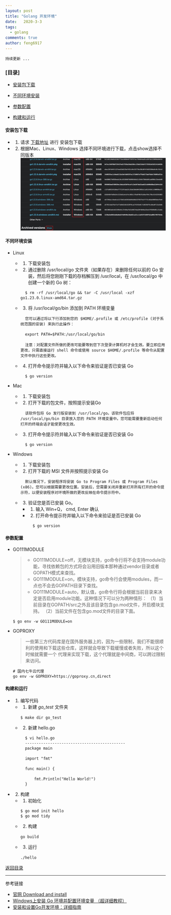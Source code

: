```yaml
---
layout: post
title: "Golang 开发环境"
date:   2020-3-3
tags: 
  - golang
comments: true
author: feng6917
---
```


`持续更新 ...`

<!-- more -->

### [目录]

- [安装包下载](#安装包下载)

- [不同环境安装](#不同环境安装)

- [参数配置](#参数配置)

- [构建和运行](#构建和运行)

#### 安装包下载

- 1. 请求 [下载地址](https://go.dev/dl/) 进行 安装包下载 
- 2. 根据Mac、Linux、Windows 选择不同环境进行下载，点击show选择不同版本
      ![img](../images/2020-3-3/1.jpg) 

#### 不同环境安装
- Linux
  - 1. 下载安装包
  - 2. 通过删除 /usr/local/go 文件夹（如果存在）来删除任何以前的 Go 安装，然后将您刚刚下载的存档解压到 /usr/local，在 /usr/local/go 中创建一个新的 Go 树：
    ```
      $ rm -rf /usr/local/go && tar -C /usr/local -xzf go1.23.0.linux-amd64.tar.gz

    ```
  - 3. 将 /usr/local/go/bin 添加到 PATH 环境变量
    ```
      您可以通过将以下行添加到您的 $HOME/.profile 或 /etc/profile (对于系统范围的安装) 来执行此操作：
      
      export PATH=$PATH:/usr/local/go/bin
      
      注意：对配置文件所做的更改可能要等到您下次登录计算机时才会生效。要立即应用更改，只需直接运行 shell 命令或使用 source $HOME/.profile 等命令从配置文件中执行这些更改。
    ```  
  - 4. 打开命令提示符并输入以下命令来验证是否已安装 Go
    ```
      $ go version
    ```  

- Mac
  - 1. 下载安装包
  - 2. 打开下载的包文件，按照提示安装Go
      ```
        该软件包将 Go 发行版安装到 /usr/local/go。该软件包应将 /usr/local/go/bin 目录放入您的 PATH 环境变量中。您可能需要重新启动任何打开的终端会话才能使更改生效。
      ```
  - 3. 打开命令提示符并输入以下命令来验证是否已安装 Go
    ```
      $ go version
    ```     

- Windows
  - 1. 下载安装包
  - 2. 打开下载的 MSI 文件并按照提示安装 Go
      ```
        默认情况下，安装程序将安装 Go to Program Files 或 Program Files (x86)。您可以根据需要更改位置。安装后，您需要关闭并重新打开所有打开的命令提示符，以便安装程序对环境所做的更改反映在命令提示符中。
      ```
  - 3. 验证您是否已安装 Go。
      - 1. 输入 Win+Q， cmd, Enter 确认
      - 2. 打开命令提示符并输入以下命令来验证是否已安装 Go
        ```
          $ go version
        ```         

#### 参数配置
  
  - GO111MODULE
    > - GO111MODULE=off，无模块支持，go命令行将不会支持module功能，寻找依赖包的方式将会沿用旧版本那种通过vendor目录或者GOPATH模式来查找。
    > - GO111MODULE=on，模块支持，go命令行会使用modules，而一点也不会去GOPATH目录下查找。
    > - GO111MODULE=auto，默认值，go命令行将会根据当前目录来决定是否启用module功能。这种情况下可以分为两种情形：
  （1）当前目录在GOPATH/src之外且该目录包含go.mod文件，开启模块支持。
  （2）当前文件在包含go.mod文件的目录下面。
    
    ```
    $ go env -w GO111MODULE=on
    ```
  - GOPROXY
    > 一些第三方代码库是在国外服务器上的，因为一些限制，我们不能很顺利的使用和下载这些仓库，这样就会导致下载缓慢或者失败，所以这个时候就需要一个 代理来实现下载，这个代理就是中间商，可以跨过限制来访问。
    ```
    # 国内七牛云代理
    go env -w GOPROXY=https://goproxy.cn,direct

    ```

#### 构建和运行
  - 1. 编写代码
    - 1. 新建 *go_test* 文件夹

      `$ make dir go_test`
    - 2. 新建 hello.go 
      ```
        $ vi hello.go
        --------------------------------------------
        package main

        import "fmt"

        func main() {

            fmt.Println("Hello World!")	
        } 

      ```  
  - 2. 构建
    - 1. 初始化
      ```
      $ go mod init hello
      $ go mod tidy
      ```
    - 2. 构建

      `go build`  
    - 3. 运行

      `./hello`


[返回目录](https://feng6917.github.io/language-golang/#目录)      
  
----
参考链接

- [官网 Download and install](https://go.dev/doc/install)
- [Windows上安装 Go 环境并配置环境变量 （超详细教程）](https://blog.csdn.net/liu_chen_yang/article/details/132012969)
- [安装和设置Go开发环境：详细指南
](https://cloud.tencent.com/developer/article/2426367)

